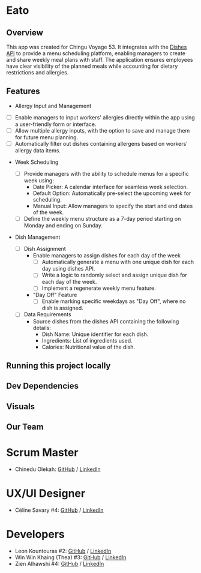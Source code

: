 # Eato

## Overview
This app was created for Chingu Voyage 53. It integrates with the [Dishes API](https://menus-api.vercel.app/dishes) to provide a menu scheduling platform, enabling managers to create and share weekly meal plans with staff. The application ensures employees have clear visibility of the planned meals while accounting for dietary restrictions and allergies.

## Features

- Allergy Input and Management

 - [ ] Enable managers to input workers' allergies directly within the app using a user-friendly form or interface.
 - [ ] Allow multiple allergy inputs, with the option to save and manage them for future menu planning.
 - [ ] Automatically filter out dishes containing allergens based on workers' allergy data items.

- Week Scheduling
  - [ ] Provide managers with the ability to schedule menus for a specific week using:
    - Date Picker: A calendar interface for seamless week selection.
    - Default Option: Automatically pre-select the upcoming week for scheduling.
    - Manual Input: Allow managers to specify the start and end dates of the week.
  - [ ] Define the weekly menu structure as a 7-day period starting on Monday and ending on Sunday.

- Dish Management

  - [ ] Dish Assignment
    - Enable managers to assign dishes for each day of the week
       - [ ] Automatically generate a menu with one unique dish for each day using dishes API.
       - [ ] Write a logic to randomly select and assign unique dish for each day of the week.
       - [ ] Implement a regenerate weekly menu feature.
    - "Day Off" Feature
       - [ ] Enable marking specific weekdays as "Day Off", where no dish is assigned.
  - [ ] Data Requirements
    - Source dishes from the dishes API containing the following details:
      - Dish Name: Unique identifier for each dish.
      - Ingredients: List of ingredients used.
      - Calories: Nutritional value of the dish.

## Running this project locally

## Dev Dependencies

## Visuals

## Our Team

# Scrum Master
- Chinedu Olekah: [GitHub](https://github.com/kenako1) / [LinkedIn](www.linkedin.com/in/chinedu-olekah)

# UX/UI Designer
- Céline Savary #4: [GitHub](https://github.com/cmsavary) / [LinkedIn](https://www.linkedin.com/in/celinesavaryuxui/)

# Developers
- Leon Kountouras #2: [GitHub](https://github.com/leonalkalai) / [LinkedIn](https://www.linkedin.com/in/leon-koundouras/)
- Win Win Khaing (Thea) #3: [GitHub](https://github.com/TheaWin) / [LinkedIn](https://www.linkedin.com/in/thea-win/) 
- Zien Alhawshi #4: [GitHub](https://github.com/Zien-Alhawshi/) / [LinkedIn](https://www.linkedin.com/in/zien-alhawshi-a5235a25b/)
